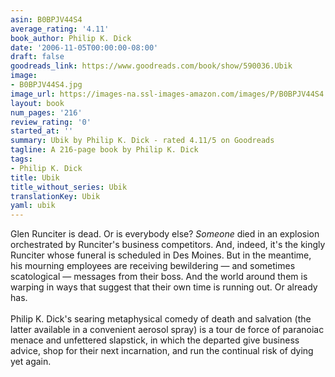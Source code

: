 ```yaml
---
asin: B0BPJV44S4
average_rating: '4.11'
book_author: Philip K. Dick
date: '2006-11-05T00:00:00-08:00'
draft: false
goodreads_link: https://www.goodreads.com/book/show/590036.Ubik
image:
- B0BPJV44S4.jpg
image_url: https://images-na.ssl-images-amazon.com/images/P/B0BPJV44S4.01._SCLZZZZZZZ.jpg
layout: book
num_pages: '216'
review_rating: '0'
started_at: ''
summary: Ubik by Philip K. Dick - rated 4.11/5 on Goodreads
tagline: A 216-page book by Philip K. Dick
tags:
- Philip K. Dick
title: Ubik
title_without_series: Ubik
translationKey: Ubik
yaml: ubik
---
```


Glen Runciter is dead. Or is everybody else? <i>Someone</i> died in an explosion orchestrated by Runciter's business competitors. And, indeed, it's the kingly Runciter whose funeral is scheduled in Des Moines. But in the meantime, his mourning employees are receiving bewildering — and sometimes scatological — messages from their boss. And the world around them is warping in ways that suggest that their own time is running out. Or already has.<br /><br />Philip K. Dick's searing metaphysical comedy of death and salvation (the latter available in a convenient aerosol spray) is a tour de force of paranoiac menace and unfettered slapstick, in which the departed give business advice, shop for their next incarnation, and run the continual risk of dying yet again.<br /><br />